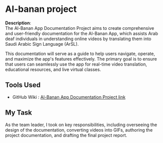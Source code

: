 

# Al-banan project  
**Description**:  
The Al-Banan App Documentation Project aims to create comprehensive and user-friendly documentation for the Al-Banan App, which assists 
Arab deaf individuals in understanding online videos by translating them into Saudi Arabic Sign Language (ArSL).

This documentation will serve as a guide to help users navigate, operate, and maximize the app's features effectively. The primary goal
is to ensure that users can seamlessly use the app for real-time video translation, educational resources, and live virtual classes.

  

## Tools Used  
- GitHub Wiki : [Al-Banan App Documentation Project link](https://github.com/6lina/AlbnanProject/wiki)

## My Task
As the team leader, I took on key responsibilities, including overseeing the design of the documentation, converting
videos into GIFs, authoring the project documentation, and drafting the final project report.
